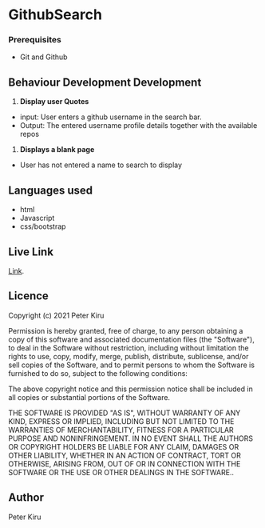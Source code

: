 # GithubSearch

### Prerequisites
* Git and Github

## Behaviour Development Development
1. **Display user Quotes**
* input: User enters a github username in the search bar.
* Output: The entered username profile details together with the available repos

1. **Displays a blank page**
* User has not entered a name to search to display

## Languages used

* html
* Javascript
* css/bootstrap


## Live Link

[Link](https://kiru-axis.github.io/Github_Search/).

## Licence

Copyright (c) 2021 Peter Kiru

Permission is hereby granted, free of charge, to any person obtaining
a copy of this software and associated documentation files (the
"Software"), to deal in the Software without restriction, including
without limitation the rights to use, copy, modify, merge, publish,
distribute, sublicense, and/or sell copies of the Software, and to
permit persons to whom the Software is furnished to do so, subject to
the following conditions:

The above copyright notice and this permission notice shall be
included in all copies or substantial portions of the Software.

THE SOFTWARE IS PROVIDED "AS IS", WITHOUT WARRANTY OF ANY KIND,
EXPRESS OR IMPLIED, INCLUDING BUT NOT LIMITED TO THE WARRANTIES OF
MERCHANTABILITY, FITNESS FOR A PARTICULAR PURPOSE AND
NONINFRINGEMENT. IN NO EVENT SHALL THE AUTHORS OR COPYRIGHT HOLDERS BE
LIABLE FOR ANY CLAIM, DAMAGES OR OTHER LIABILITY, WHETHER IN AN ACTION
OF CONTRACT, TORT OR OTHERWISE, ARISING FROM, OUT OF OR IN CONNECTION
WITH THE SOFTWARE OR THE USE OR OTHER DEALINGS IN THE SOFTWARE..

## Author

Peter Kiru
